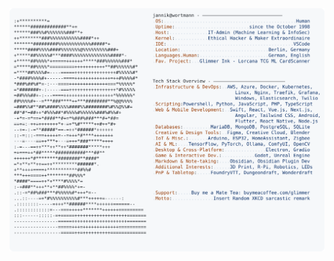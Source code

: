 <a href="https://github.com/beingwortmann/beingwortmann">
  <picture>
    <source media="(prefers-color-scheme: dark)" srcset="https://raw.githubusercontent.com/beingwortmann/beingwortmann/main/READMEdark.svg">
    <img alt="Jannik Wortmann's GitHub Profile README" src="https://raw.githubusercontent.com/beingwortmann/beingwortmann/main/READMElight.svg">
  </picture>
</a>
